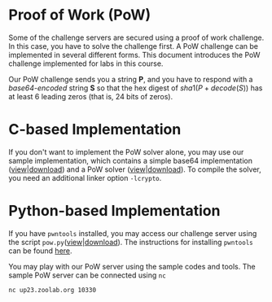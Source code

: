 # Proof of Work (PoW)

Some of the challenge servers are secured using a proof of work challenge. In this case, you have to solve the challenge first. A PoW challenge can be implemented in several different forms. This document introduces the PoW challenge implemented for labs in this course.

Our PoW challenge sends you a string **P**, and you have to respond with a *base64-encoded* string **S** so that the hex digest of $sha1(P+decode(S))$ has at least 6 leading zeros (that is, 24 bits of zeros).

# C-based Implementation

If you don't want to implement the PoW solver alone, you may use our sample implementation, which contains a simple base64 implementation ([view](https://up23.zoolab.org/code.html?file=pow/base64.c)|[download](https://up23.zoolab.org/pow/base64.c)) and a PoW solver ([view](https://up23.zoolab.org/code.html?file=pow/solve.c)|[download](https://up23.zoolab.org/pow/solve.c)). To compile the solver, you need an additional linker option ``-lcrypto``. 

# Python-based Implementation

If you have `pwntools` installed, you may access our challenge server using the script `pow.py`([view](https://up23.zoolab.org/code.html?file=pow/pow.py)|[download](https://up23.zoolab.org/pow/pow.py)). The instructions for installing `pwntools` can be found [here](https://md.zoolab.org/s/EleTCdAQ5).

You may play with our PoW server using the sample codes and tools. The sample PoW server can be connected using `nc`

```
nc up23.zoolab.org 10330
```
